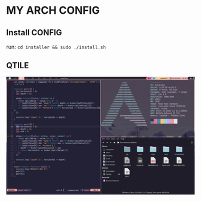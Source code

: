 # MY ARCH CONFIG

## Install CONFIG

run: `cd installer && sudo ./install.sh`

## QTILE

![Qtile](../.screenshots/qtile.png)

